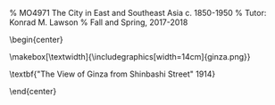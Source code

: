 % MO4971 The City in East and Southeast Asia c. 1850-1950
% Tutor: Konrad M. Lawson
% Fall and Spring, 2017-2018

\begin{center}

\makebox[\textwidth]{\includegraphics[width=14cm]{ginza.png}}

 
\textbf{"The View of Ginza from Shinbashi Street" 1914}   

\end{center}


